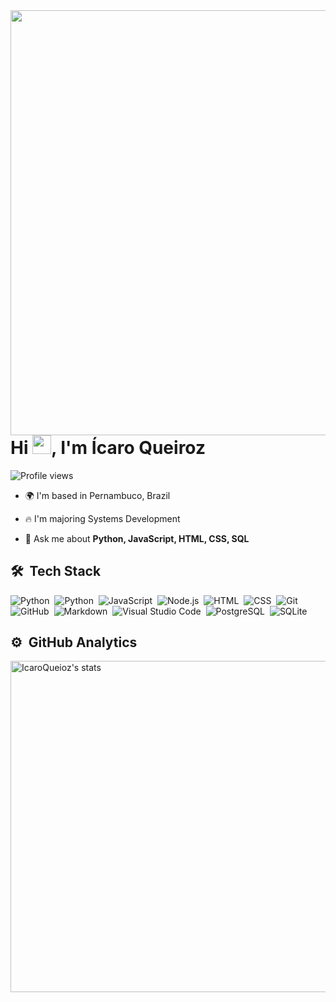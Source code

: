 <img align="right" height="680em" src="https://raw.githubusercontent.com/gist/IcaroQueiroz/994f780808abf3e1b2eac2bd5f84464e/raw/d99cbfc98b9e362ba1f7f21420b5a2c9a02b430b/githubCard.svg"/>
<h1 align="left">Hi <img src="https://raw.githubusercontent.com/kaueMarques/kaueMarques/master/hi.gif" height="30px">, I'm Ícaro Queiroz</h1>
<p align="left"> <img src="https://komarev.com/ghpvc/?username=IcaroQueiroz&color=yellow" alt="Profile views" /> </p>

* 🌍  I'm based in Pernambuco, Brazil

- 🔥 I'm majoring Systems Development

- 💬 Ask me about **Python, JavaScript, HTML, CSS, SQL**

## 🛠 &nbsp;Tech Stack

![Python](https://img.shields.io/badge/-Paython-05122A?style=flat&logo=Python)&nbsp;
![Python](https://img.shields.io/badge/-Qt_Designer_5-05122A?style=flat&logo=Qt)&nbsp;
![JavaScript](https://img.shields.io/badge/-JavaScript-05122A?style=flat&logo=javascript)&nbsp;
![Node.js](https://img.shields.io/badge/-Node.js-05122A?style=flat&logo=node.js)&nbsp;
![HTML](https://img.shields.io/badge/-HTML-05122A?style=flat&logo=HTML5)&nbsp;
![CSS](https://img.shields.io/badge/-CSS-05122A?style=flat&logo=CSS3&logoColor=1572B6)&nbsp;
![Git](https://img.shields.io/badge/-Git-05122A?style=flat&logo=git)&nbsp;
![GitHub](https://img.shields.io/badge/-GitHub-05122A?style=flat&logo=github)&nbsp;
![Markdown](https://img.shields.io/badge/-Markdown-05122A?style=flat&logo=markdown)&nbsp;
![Visual Studio Code](https://img.shields.io/badge/-Visual%20Studio%20Code-05122A?style=flat&logo=visual-studio-code&logoColor=007ACC)&nbsp;
![PostgreSQL](https://img.shields.io/badge/-PostgreSQL-05122A?style=flat&logo=postgresql)&nbsp;
![SQLite](https://img.shields.io/badge/-SQLite-05122A?style=flat&logo=sqlite)&nbsp;


## ⚙️ &nbsp;GitHub Analytics

<p align="left">
<img width="530em" src="https://github-readme-stats.vercel.app/api?username=IcaroQueiroz&show_icons=true&theme=vision-friendly-dark" alt="IcaroQueioz's stats"/>
</p>


<!--
<img width="530em" src="https://github-readme-stats.vercel.app/api/top-langs/?username=IcaroQueiroz&layout=compact&theme=vision-friendly-dark" alt="IcaroQueiroz's most languages"/>
-->

